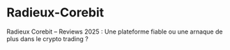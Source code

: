 # Radieux-Corebit
Radieux Corebit – Reviews 2025 : Une plateforme fiable ou une arnaque de plus dans le crypto trading ?
